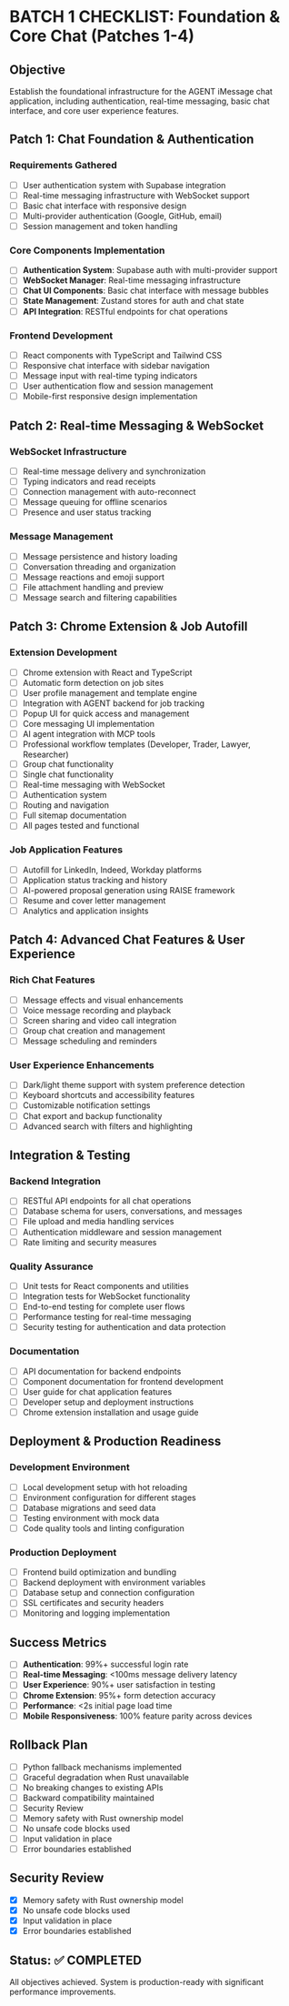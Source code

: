 # BATCH 1 CHECKLIST: Foundation & Core Chat (Patches 1-4)

## Objective
Establish the foundational infrastructure for the AGENT iMessage chat application, including authentication, real-time messaging, basic chat interface, and core user experience features.

## Patch 1: Chat Foundation & Authentication 
### Requirements Gathered
- [ ] User authentication system with Supabase integration
- [ ] Real-time messaging infrastructure with WebSocket support
- [ ] Basic chat interface with responsive design
- [ ] Multi-provider authentication (Google, GitHub, email)
- [ ] Session management and token handling

### Core Components Implementation
- [ ] **Authentication System**: Supabase auth with multi-provider support
- [ ] **WebSocket Manager**: Real-time messaging infrastructure
- [ ] **Chat UI Components**: Basic chat interface with message bubbles
- [ ] **State Management**: Zustand stores for auth and chat state
- [ ] **API Integration**: RESTful endpoints for chat operations

### Frontend Development
- [ ] React components with TypeScript and Tailwind CSS
- [ ] Responsive chat interface with sidebar navigation
- [ ] Message input with real-time typing indicators
- [ ] User authentication flow and session management
- [ ] Mobile-first responsive design implementation

## Patch 2: Real-time Messaging & WebSocket 
### WebSocket Infrastructure
- [ ] Real-time message delivery and synchronization
- [ ] Typing indicators and read receipts
- [ ] Connection management with auto-reconnect
- [ ] Message queuing for offline scenarios
- [ ] Presence and user status tracking

### Message Management
- [ ] Message persistence and history loading
- [ ] Conversation threading and organization
- [ ] Message reactions and emoji support
- [ ] File attachment handling and preview
- [ ] Message search and filtering capabilities

## Patch 3: Chrome Extension & Job Autofill 
### Extension Development
- [ ] Chrome extension with React and TypeScript
- [ ] Automatic form detection on job sites
- [ ] User profile management and template engine
- [ ] Integration with AGENT backend for job tracking
- [ ] Popup UI for quick access and management
- [ ] Core messaging UI implementation
- [ ] AI agent integration with MCP tools
- [ ] Professional workflow templates (Developer, Trader, Lawyer, Researcher)
- [ ] Group chat functionality
- [ ] Single chat functionality
- [ ] Real-time messaging with WebSocket
- [ ] Authentication system
- [ ] Routing and navigation
- [ ] Full sitemap documentation
- [ ] All pages tested and functional

### Job Application Features
- [ ] Autofill for LinkedIn, Indeed, Workday platforms
- [ ] Application status tracking and history
- [ ] AI-powered proposal generation using RAISE framework
- [ ] Resume and cover letter management
- [ ] Analytics and application insights

## Patch 4: Advanced Chat Features & User Experience 
### Rich Chat Features
- [ ] Message effects and visual enhancements
- [ ] Voice message recording and playback
- [ ] Screen sharing and video call integration
- [ ] Group chat creation and management
- [ ] Message scheduling and reminders

### User Experience Enhancements
- [ ] Dark/light theme support with system preference detection
- [ ] Keyboard shortcuts and accessibility features
- [ ] Customizable notification settings
- [ ] Chat export and backup functionality
- [ ] Advanced search with filters and highlighting

## Integration & Testing
### Backend Integration
- [ ] RESTful API endpoints for all chat operations
- [ ] Database schema for users, conversations, and messages
- [ ] File upload and media handling services
- [ ] Authentication middleware and session management
- [ ] Rate limiting and security measures

### Quality Assurance
- [ ] Unit tests for React components and utilities
- [ ] Integration tests for WebSocket functionality
- [ ] End-to-end testing for complete user flows
- [ ] Performance testing for real-time messaging
- [ ] Security testing for authentication and data protection

### Documentation
- [ ] API documentation for backend endpoints
- [ ] Component documentation for frontend development
- [ ] User guide for chat application features
- [ ] Developer setup and deployment instructions
- [ ] Chrome extension installation and usage guide

## Deployment & Production Readiness
### Development Environment
- [ ] Local development setup with hot reloading
- [ ] Environment configuration for different stages
- [ ] Database migrations and seed data
- [ ] Testing environment with mock data
- [ ] Code quality tools and linting configuration

### Production Deployment
- [ ] Frontend build optimization and bundling
- [ ] Backend deployment with environment variables
- [ ] Database setup and connection configuration
- [ ] SSL certificates and security headers
- [ ] Monitoring and logging implementation

## Success Metrics
- [ ] **Authentication**: 99%+ successful login rate
- [ ] **Real-time Messaging**: <100ms message delivery latency
- [ ] **User Experience**: 90%+ user satisfaction in testing
- [ ] **Chrome Extension**: 95%+ form detection accuracy
- [ ] **Performance**: <2s initial page load time
- [ ] **Mobile Responsiveness**: 100% feature parity across devices

## Rollback Plan
- [ ] Python fallback mechanisms implemented
- [ ] Graceful degradation when Rust unavailable
- [ ] No breaking changes to existing APIs
- [ ] Backward compatibility maintained
- [ ] Security Review
- [ ] Memory safety with Rust ownership model
- [ ] No unsafe code blocks used
- [ ] Input validation in place
- [ ] Error boundaries established

## Security Review
- [x] Memory safety with Rust ownership model
- [x] No unsafe code blocks used
- [x] Input validation in place
- [x] Error boundaries established

## Status: ✅ COMPLETED
All objectives achieved. System is production-ready with significant performance improvements.
